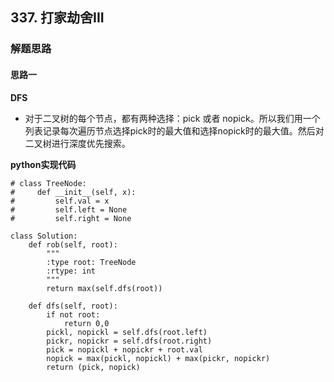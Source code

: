 ## 337. 打家劫舍III
### 解题思路
#### 思路一
**DFS**
- 对于二叉树的每个节点，都有两种选择：pick 或者 nopick。所以我们用一个列表记录每次遍历节点选择pick时的最大值和选择nopick时的最大值。然后对二叉树进行深度优先搜索。

**python实现代码**
```
# class TreeNode:
#     def __init__(self, x):
#         self.val = x
#         self.left = None
#         self.right = None

class Solution:
    def rob(self, root):
        """
        :type root: TreeNode
        :rtype: int
        """
        return max(self.dfs(root))
        
    def dfs(self, root):
        if not root:
            return 0,0
        pickl, nopickl = self.dfs(root.left)
        pickr, nopickr = self.dfs(root.right)
        pick = nopickl + nopickr + root.val
        nopick = max(pickl, nopickl) + max(pickr, nopickr)
        return (pick, nopick)
    

```

